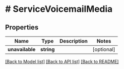 # # ServiceVoicemailMedia

## Properties

Name | Type | Description | Notes
------------ | ------------- | ------------- | -------------
**unavailable** | **string** |  | [optional]

[[Back to Model list]](../../README.md#models) [[Back to API list]](../../README.md#endpoints) [[Back to README]](../../README.md)
